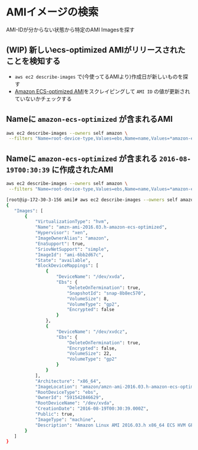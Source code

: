 # AMIイメージの検索

 AMI-IDが分からない状態から特定のAMI Imagesを探す

## (WIP) 新しいecs-optimized AMIがリリースされたことを検知する
  - `aws ec2 describe-images` で(今使ってるAMIより)作成日が新しいものを探す
  - [Amazon ECS-optimized AMI](http://docs.aws.amazon.com/ja_jp/AmazonECS/latest/developerguide/ecs-optimized_AMI.html#ecs-optimized_AMI_launch_latest)をスクレイピングして `AMI ID` の値が更新されていないかチェックする

## Nameに `amazon-ecs-optimized` が含まれるAMI

 ```sh
aws ec2 describe-images --owners self amazon \
  --filters "Name=root-device-type,Values=ebs,Name=name,Values=*amazon-ecs-optimized"
```

## Nameに `amazon-ecs-optimized` が含まれる `2016-08-19T00:30:39` に作成されたAMI

 ```sh
aws ec2 describe-images --owners self amazon \
  --filters "Name=root-device-type,Values=ebs,Name=name,Values=*amazon-ecs-optimized,Name=creation-date,Values=2016-08-19T00:30:39.000Z"
```

 ```sh
[root@ip-172-30-3-156 ami]# aws ec2 describe-images --owners self amazon --filters "Name=root-device-type,Values=ebs,Name=name,Values=*amazon-ecs-optimized,Name=creation-date,Values=2016-08-19T00:30:39.000Z"
{
    "Images": [
        {
            "VirtualizationType": "hvm",
            "Name": "amzn-ami-2016.03.h-amazon-ecs-optimized",
            "Hypervisor": "xen",
            "ImageOwnerAlias": "amazon",
            "EnaSupport": true,
            "SriovNetSupport": "simple",
            "ImageId": "ami-6bb2d67c",
            "State": "available",
            "BlockDeviceMappings": [
                {
                    "DeviceName": "/dev/xvda",
                    "Ebs": {
                        "DeleteOnTermination": true,
                        "SnapshotId": "snap-8b8ec570",
                        "VolumeSize": 8,
                        "VolumeType": "gp2",
                        "Encrypted": false
                    }
                },
                {
                    "DeviceName": "/dev/xvdcz",
                    "Ebs": {
                        "DeleteOnTermination": true,
                        "Encrypted": false,
                        "VolumeSize": 22,
                        "VolumeType": "gp2"
                    }
                }
            ],
            "Architecture": "x86_64",
            "ImageLocation": "amazon/amzn-ami-2016.03.h-amazon-ecs-optimized",
            "RootDeviceType": "ebs",
            "OwnerId": "591542846629",
            "RootDeviceName": "/dev/xvda",
            "CreationDate": "2016-08-19T00:30:39.000Z",
            "Public": true,
            "ImageType": "machine",
            "Description": "Amazon Linux AMI 2016.03.h x86_64 ECS HVM GP2"
        }
    ]
}
```



